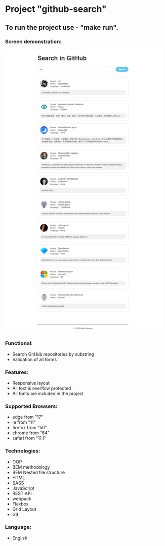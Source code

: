 # Project "github-search"

## To run the project use - "make run".

### Screen demonstration:

![main page](./screens/main.png)

### Functional:

- Search GitHub repositories by substring
- Validation of all forms

### Features:

- Responsive layout
- All text is overflow protected
- All fonts are included in the project

### Supported Browsers:

- edge from "17"
- ie from "11"
- firefox from "50"
- chrome from "64"
- safari from "11.1"

### Technologies:

- OOP
- BEM methodology
- BEM Nested file structure
- HTML
- SASS
- JavaScript
- REST API
- webpack
- Flexbox
- Grid Layout
- Git

### Language:

- English
